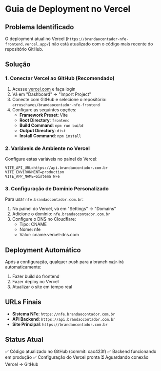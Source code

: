 # Guia de Deployment no Vercel

## Problema Identificado
O deployment atual no Vercel (`https://brandaocontador-nfe-frontend.vercel.app/`) não está atualizado com o código mais recente do repositório GitHub.

## Solução

### 1. Conectar Vercel ao GitHub (Recomendado)

1. Acesse [vercel.com](https://vercel.com) e faça login
2. Vá em "Dashboard" → "Import Project"
3. Conecte com GitHub e selecione o repositório: `arroschaves/brandaocontador-nfe-frontend`
4. Configure as seguintes opções:
   - **Framework Preset**: Vite
   - **Root Directory**: `frontend`
   - **Build Command**: `npm run build`
   - **Output Directory**: `dist`
   - **Install Command**: `npm install`

### 2. Variáveis de Ambiente no Vercel

Configure estas variáveis no painel do Vercel:
```
VITE_API_URL=https://api.brandaocontador.com.br
VITE_ENVIRONMENT=production
VITE_APP_NAME=Sistema NFe
```

### 3. Configuração de Domínio Personalizado

Para usar `nfe.brandaocontador.com.br`:
1. No painel do Vercel, vá em "Settings" → "Domains"
2. Adicione o domínio: `nfe.brandaocontador.com.br`
3. Configure o DNS no Cloudflare:
   - Tipo: CNAME
   - Nome: nfe
   - Valor: cname.vercel-dns.com

## Deployment Automático

Após a configuração, qualquer push para a branch `main` irá automaticamente:
1. Fazer build do frontend
2. Fazer deploy no Vercel
3. Atualizar o site em tempo real

## URLs Finais

- **Sistema NFe**: `https://nfe.brandaocontador.com.br`
- **API Backend**: `https://api.brandaocontador.com.br`
- **Site Principal**: `https://brandaocontador.com.br`

## Status Atual

✅ Código atualizado no GitHub (commit: cac423f)
✅ Backend funcionando em produção
✅ Configuração do Vercel pronta
⏳ Aguardando conexão Vercel → GitHub